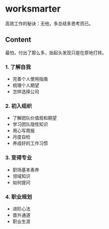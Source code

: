 # worksmarter

高效工作的秘诀：无他，多总结多思考而已。

## Content
最怕，付出了那么多，抬起头发现只是在原地打转。

### 1. 了解自我
* 完善个人使用指南
* 梳理个人期望
* 怎样选择公司

### 2. 初入组织
* 了解团队价值观和期望
* 学习团队隐性知识
* 用心写周报
* 月度自检
* 养成好的工作习惯

### 3. 变得专业
* 职场基本素养
* 领域知识
* 如何提问

### 4. 职业规划
* 进阶心法
* 晋升通道
* 职业生涯
